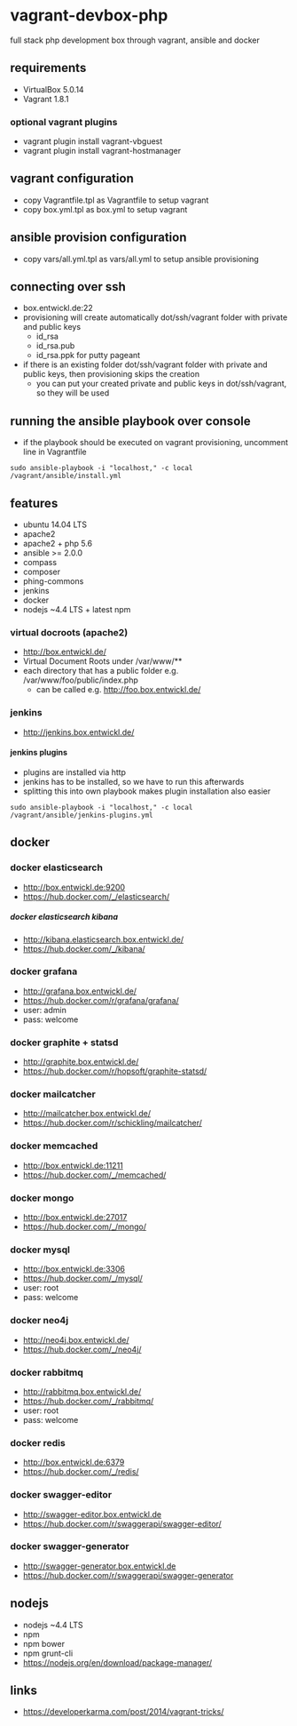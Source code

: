 # vagrant-devbox-php

full stack php development box through vagrant, ansible and docker

## requirements

* VirtualBox 5.0.14
* Vagrant 1.8.1

### optional vagrant plugins

* vagrant plugin install vagrant-vbguest
* vagrant plugin install vagrant-hostmanager

## vagrant configuration

* copy Vagrantfile.tpl as Vagrantfile to setup vagrant
* copy box.yml.tpl as box.yml to setup vagrant

## ansible provision configuration

* copy vars/all.yml.tpl as vars/all.yml to setup ansible provisioning

## connecting over ssh

* box.entwickl.de:22
* provisioning will create automatically dot/ssh/vagrant folder with private and public keys
  * id_rsa
  * id_rsa.pub
  * id_rsa.ppk for putty pageant
* if there is an existing folder dot/ssh/vagrant folder with private and public keys, then provisioning skips the creation
  * you can put your created private and public keys in dot/ssh/vagrant, so they will be used

## running the ansible playbook over console

* if the playbook should be executed on vagrant provisioning, uncomment line in Vagrantfile

```
sudo ansible-playbook -i "localhost," -c local /vagrant/ansible/install.yml
```

## features

* ubuntu 14.04 LTS
* apache2
* apache2 + php 5.6
* ansible >= 2.0.0
* compass
* composer
* phing-commons
* jenkins
* docker
* nodejs ~4.4 LTS + latest npm

### virtual docroots (apache2)

* http://box.entwickl.de/
* Virtual Document Roots under /var/www/**
* each directory that has a public folder e.g. /var/www/foo/public/index.php
  * can be called e.g. http://foo.box.entwickl.de/

### jenkins

* http://jenkins.box.entwickl.de/

#### jenkins plugins

* plugins are installed via http
* jenkins has to be installed, so we have to run this afterwards
* splitting this into own playbook makes plugin installation also easier

```
sudo ansible-playbook -i "localhost," -c local /vagrant/ansible/jenkins-plugins.yml
```

## docker

### docker elasticsearch

* http://box.entwickl.de:9200
* https://hub.docker.com/_/elasticsearch/

##### docker elasticsearch kibana

* http://kibana.elasticsearch.box.entwickl.de/
* https://hub.docker.com/_/kibana/

### docker grafana

* http://grafana.box.entwickl.de/
* https://hub.docker.com/r/grafana/grafana/
* user: admin
* pass: welcome

### docker graphite + statsd

* http://graphite.box.entwickl.de/
* https://hub.docker.com/r/hopsoft/graphite-statsd/

### docker mailcatcher

* http://mailcatcher.box.entwickl.de/
* https://hub.docker.com/r/schickling/mailcatcher/

### docker memcached

* http://box.entwickl.de:11211
* https://hub.docker.com/_/memcached/

### docker mongo

* http://box.entwickl.de:27017
* https://hub.docker.com/_/mongo/

### docker mysql

* http://box.entwickl.de:3306
* https://hub.docker.com/_/mysql/
* user: root
* pass: welcome

### docker neo4j

* http://neo4j.box.entwickl.de/
* https://hub.docker.com/_/neo4j/

### docker rabbitmq

* http://rabbitmq.box.entwickl.de/
* https://hub.docker.com/_/rabbitmq/
* user: root
* pass: welcome

### docker redis

* http://box.entwickl.de:6379
* https://hub.docker.com/_/redis/

### docker swagger-editor

* http://swagger-editor.box.entwickl.de
* https://hub.docker.com/r/swaggerapi/swagger-editor/

### docker swagger-generator

* http://swagger-generator.box.entwickl.de
* https://hub.docker.com/r/swaggerapi/swagger-generator

## nodejs

* nodejs ~4.4 LTS
* npm
* npm bower
* npm grunt-cli
* https://nodejs.org/en/download/package-manager/

## links

* https://developerkarma.com/post/2014/vagrant-tricks/